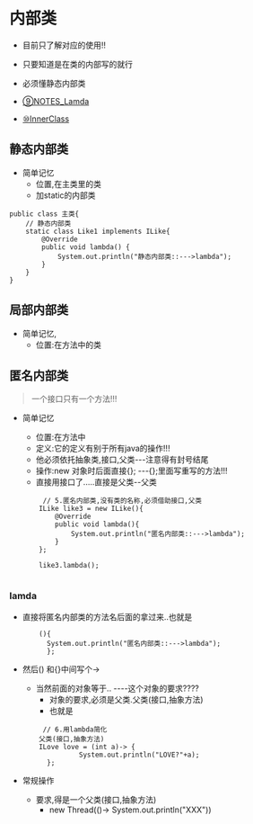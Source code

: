 # 内部类
- 目前只了解对应的使用!!
- 只要知道是在类的内部写的就行
- 必须懂静态内部类

- [⑨NOTES_Lamda](zh-cn/java/NOTES/NOTES_Lamda.md)   
- [⑩InnerClass](zh-cn/java/NOTES/InnerClass.md)


## 静态内部类
-  简单记忆
    - 位置,在主类里的类
    - 加static的内部类



```
public class 主类{
    // 静态内部类
    static class Like1 implements ILike{
        @Override
        public void lambda() {
            System.out.println("静态内部类::--->lambda");
        }
    }
}

```


## 局部内部类
- 简单记忆,
  - 位置:在方法中的类
    
## 匿名内部类
> 一个接口只有一个方法!!! 
- 简单记忆
    - 位置:在方法中
    - 定义:它的定义有别于所有java的操作!!!
    - 他必须依托抽象类,接口,父类---注意得有封号结尾
    - 操作:new 对象时后面直接{};  ---{};里面写重写的方法!!!
    - 直接用接口了.....直接是父类--父类
    

    ```
         // 5.匿名内部类,没有类的名称,必须借助接口,父类
        ILike like3 = new ILike(){
            @Override
            public void lambda(){
                System.out.println("匿名内部类::--->lambda");
            }
        };
    
        like3.lambda();
    
    
    ```




### lamda
- 直接将匿名内部类的方法名后面的拿过来..也就是
  ```
      (){
        System.out.println("匿名内部类::--->lambda");
        };
  
  ``` 

- 然后() 和{}中间写个->
  - 当然前面的对象等于.. ----这个对象的要求????
    - 对象的要求,必须是父类.父类(接口,抽象方法)
    - 也就是

  ```
       // 6.用lambda简化
      父类(接口,抽象方法)
      ILove love = (int a)-> {
                System.out.println("LOVE?"+a);
        };
  
  ``` 

- 常规操作
  - 要求,得是一个父类(接口,抽象方法)
    - new Thread(()-> System.out.println("XXX"))





